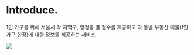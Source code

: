 # Introduce.
1인 가구를 위해 서울시 각 지역구, 행정동 별 점수를 제공하고 각 동별 부동산 매물(1인 가구 한정)에 대한 정보를 제공하는 서비스

<img width="{80%}" src="https://user-images.githubusercontent.com/78472689/202401589-547bc9d2-f3f5-4ecf-be62-2148efacce8e.gif"/>
